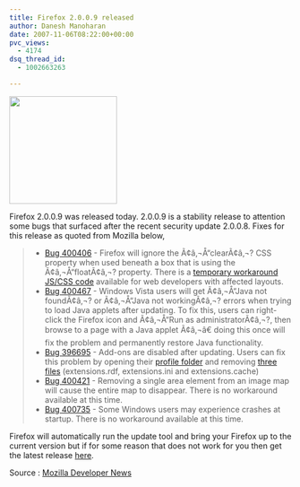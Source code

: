 ```yaml
---
title: Firefox 2.0.0.9 released
author: Danesh Manoharan
date: 2007-11-06T08:22:00+00:00
pvc_views:
  - 4174
dsq_thread_id:
  - 1002663263

---
```

<img loading="lazy" src="http://img230.imageshack.us/img230/4551/firefoxlogopi9.png" height="192" width="192" />

Firefox 2.0.0.9 was released today. 2.0.0.9 is a stability release to attention some bugs that surfaced after the recent security update 2.0.0.8. Fixes for this release as quoted from Mozilla below,

>   * [Bug 400406][1] - Firefox will ignore the Ã¢â‚¬Å“clearÃ¢â‚¬? CSS property when used beneath a box that is using the Ã¢â‚¬Å“floatÃ¢â‚¬? property. There is a [temporary workaround JS/CSS code][2] available for web developers with affected layouts.
>   * [Bug 400467][3] - Windows Vista users will get Ã¢â‚¬Å“Java not foundÃ¢â‚¬? or Ã¢â‚¬Å“Java not workingÃ¢â‚¬? errors when trying to load Java applets after updating. To fix this, users can right-click the Firefox icon and Ã¢â‚¬Å“Run as administratorÃ¢â‚¬?, then browse to a page with a Java applet Ã¢â‚¬â€ doing this once will fix the problem and permanently restore Java functionality.
>   * [Bug 396695][4] - Add-ons are disabled after updating. Users can fix this problem by opening their [profile folder][5] and removing [three files][6] (extensions.rdf, extensions.ini and extensions.cache)
>   * [Bug 400421][7] - Removing a single area element from an image map will cause the entire map to disappear. There is no workaround available at this time.
>   * [Bug 400735][8] - Some Windows users may experience crashes at startup. There is no workaround available at this time.

Firefox will automatically run the update tool and bring your Firefox up to the current version but if for some reason that does not work for you then get the latest release [here][9].

Source : [Mozilla Developer News][10]

 [1]: https://bugzilla.mozilla.org/show_bug.cgi?id=400406
 [2]: https://bugzilla.mozilla.org/show_bug.cgi?id=400406#c23
 [3]: https://bugzilla.mozilla.org/show_bug.cgi?id=400467
 [4]: https://bugzilla.mozilla.org/show_bug.cgi?id=396695
 [5]: http://kb.mozillazine.org/Profile_folder_-_Firefox#Finding_the_profile_folder
 [6]: https://bugzilla.mozilla.org/show_bug.cgi?id=396695#c26
 [7]: https://bugzilla.mozilla.org/show_bug.cgi?id=400421
 [8]: https://bugzilla.mozilla.org/show_bug.cgi?id=400735
 [9]: http://www.mozilla.com/products/download.html?product=firefox-2.0.0.9&os=win&lang=en-US
 [10]: http://developer.mozilla.org/devnews/index.php/2007/10/22/firefox-2008-update-to-be-updated/